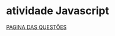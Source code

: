 # atividade Javascript

<a href="https://wesasdev.github.io/atividadeSoulcodeJavascript/" targe="blank_"> PAGINA DAS QUESTÕES </a>
